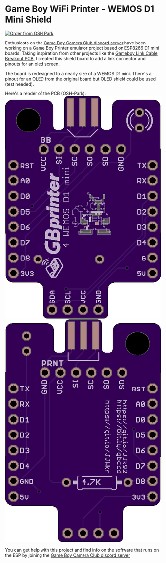 # Game Boy WiFi Printer - WEMOS D1 Mini Shield

<a href="https://oshpark.com/shared_projects/KH3ALIwH"><img src="https://oshpark.com/assets/badge-5b7ec47045b78aef6eb9d83b3bac6b1920de805e9a0c227658eac6e19a045b9c.png" alt="Order from OSH Park"></img></a>

Enthusiasts on the [Game Boy Camera Club discord server](http://bit.ly/gbccd) have been working on a Game Boy Printer emulator project based on ESP8266 D1 mini boards. Taking inspiration from other projects like the [Gameboy Link Cable Breakout PCB](https://github.com/Palmr/gb-link-cable), I created this shield board to add a link connector and pinouts for an oled screen.

The board is redesigned to a nearly size of a WEMOS D1 mini. There's a pinout for an OLED from the original board but OLED shield could be used (test needed).

Here's a render of the PCB (OSH-Park):
![2D render of the front pcb design](images/gbc_wp_front.png)
![2D render of the back pcb design](images/gbc_wp_back.png)

You can get help with this project and find info on the software that runs on the ESP by joining the [Game Boy Camera Club discord server](http://bit.ly/gbccd)
